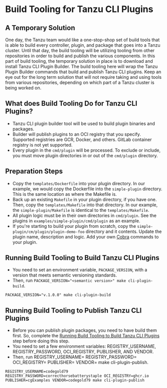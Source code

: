 # Build Tooling for Tanzu CLI Plugins

## A Temporary Solution

One day, the Tanzu team would like a one-stop-shop set of build tools that is able to build every controller, plugin, and package that goes into a Tanzu cluster.
Until that day, the build tooling will be utilizing tooling from other repositories in order to build and publish the various components.
In this part of build tooling, the temporary solution in place is to download and install Tanzu CLI Plugin Builder.
The build tooling here will wrap the Tanzu Plugin Builder commands that build and publish Tanzu CLI plugins.
Keep an eye out for the long term solution that will not require taking and using tools from various repositories, depending on which part of a Tanzu cluster is being worked on.

## What does Build Tooling Do for Tanzu CLI Plugins?

- Tanzu CLI plugin builder tool will be used to build plugin binaries and packages.
- Builder will publish plugins to an OCI registry that you specify. Supported registries are GCR, Docker, and others. GitLab container registry is not yet supported.
- Every plugin in the `cmd/plugin` will be processed. To exclude or include, you must move plugin directories in or out of the `cmd/plugin` directory.

## Preparation Steps

- Copy the `templates/Dockerfile` into your plugin directory. In our example, we would copy the Dockerfile into the `simple-plugin` directory. This is the same location as where the Makefile is.
- Back up an existing `Makefile` in your plugin directory, if you have one. Then, copy the `templates/Makefile` into that directory. In our example, the `simple-plugin/Makefile` is identical to the `templates/Makefile`.
- All plugin logic must be in their own directories in `cmd/plugin`. See the plugins in `examples/simple-plugin/cmd/plugin` as an example.
- If you're starting to build your plugin from scratch, copy the `simple-plugin/cm/plugin/plugin-demo-foo` directory and it contents. Update the plugin name, description and logic. Add your own [Cobra](https://github.com/spf13/cobra) commands to your plugin.

## Running Build Tooling to Build Tanzu CLI Plugins

- You need to set an environment variable, `PACKAGE_VERSION`, with a version that meets semantic versioning standards.
- Then, run `PACKAGE_VERSION="<semantic version>" make cli-plugin-build`.

```shell
PACKAGE_VERSION="v.1.0.0" make cli-plugin-build
```

## Running Build Tooling to Publish Tanzu CLI Plugins

- Before you can publish plugin packages, you need to have build them first. So, complete the [Running Build Tooling to Build Tanzu CLI Plugins](#running-build-tooling-to-build-tanzu-cli-plugins) step before doing this step.
- You need to set a few environment variables: REGISTRY_USERNAME, REGISTRY_PASSWORD, OCI_REGISTRY, PUBLISHER, AND VENDOR.
- Then, run REGISTRY_USERNAME=<username> REGISTRY_PASSWORD=<password> OCI_REGISTRY=<registry> PUBLISHER=<your organization> VENDOR=<plugin author> make cli-plugin-publish.

```shell
REGISTRY_USERNAME=codegold79 REGISTRY_PASSWORD=correcthorsebatterystaple OCI_REGISTRY=ghcr.io PUBLISHER=cgExamples VENDOR=codegold79 make cli-plugin-publish
```
